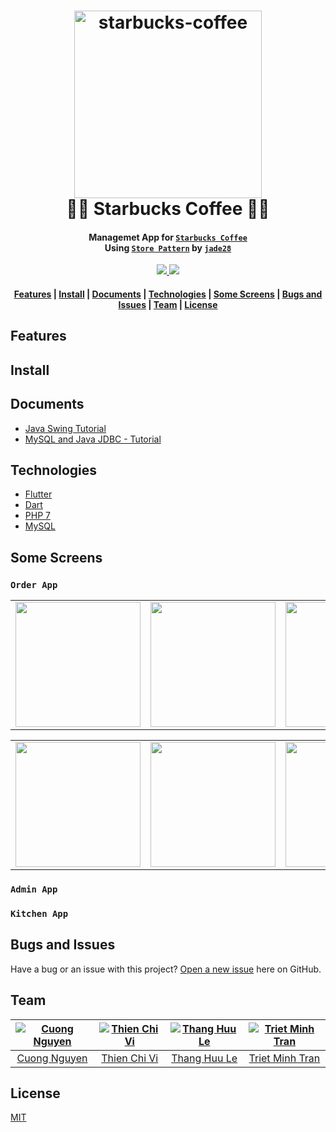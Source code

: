 <h1 align="center">
  <a href="https://github.com/jade28/starbucks-coffee">
    <img alt="starbucks-coffee" src="https://user-images.githubusercontent.com/34389409/50489187-d46efa80-0a38-11e9-824c-f438b1a38db4.png" width="300">
  </a>
  <br>🍧🍵 Starbucks Coffee 🍦🍶<br>
</h1>

<h4 align="center">
  Managemet App for <a href="https://github.com/jade28/starbucks-coffee" target="_blank"><code>Starbucks Coffee</code></a>
  <br>Using <a href="https://github.com/jade28/store-pattern" target="_blank"><code>Store Pattern</code></a> by <a href="https://github.com/jade28" target="_blank"><code>jade28</code></a><br>
</h4>

<p align="center">
  <a href="#">
    <img src="https://img.shields.io/appveyor/ci/gruntjs/grunt.svg"/>
  </a>
  
  <a href="https://github.com/jade28/starbucks-coffee/blob/master/LICENSE">
    <img src="https://img.shields.io/github/license/jade28/starbucks-coffee.svg"/>
  </a>
</p>  

<div align="center">
  <h4>
    <a href="#features">Features</a> |
    <a href="#install">Install</a> |
    <a href="#documents">Documents</a> |
    <a href="#technologies">Technologies</a> |
    <a href="#some-screens">Some Screens</a> |
    <a href="#bugs-and-issues">Bugs and Issues</a> |
    <a href="#team">Team</a> |
    <a href="#license">License</a>
  </h4>
</div>

## Features

## Install

## Documents

* [Java Swing Tutorial](https://www.javatpoint.com/java-swing)
* [MySQL and Java JDBC - Tutorial](http://www.vogella.com/tutorials/MySQLJava/article.html)

## Technologies

* [Flutter](https://flutter.io/)
* [Dart](https://www.dartlang.org/)
* [PHP 7](http://php.net/manual/en/migration70.new-features.php)
* [MySQL](https://www.mysql.com/)

## Some Screens

### `Order App`

<div style="text-align: center"><table><tr>
  <td style="text-align: center">
  <a href="https://github.com/jade28/store-management/tree/master/order_app">
    <img src="https://user-images.githubusercontent.com/34389409/48913030-d974e300-eea9-11e8-9a6e-042bb06ddecb.png" width="200"/></a>
</td>
<td style="text-align: center">
  <a href="https://github.com/jade28/store-management/tree/master/order_app">
<img src="https://user-images.githubusercontent.com/34389409/49172727-64efe780-f374-11e8-8a93-e4c603615d40.png" width="200"/>
  </a>
</td>
<td style="text-align: center">
  <a href="https://github.com/jade28/store-management/tree/master/order_app">
<img src="https://user-images.githubusercontent.com/34389409/48913037-dd086a00-eea9-11e8-927a-1056286dabfa.png" width="200" />
  </a>
</td>
<td style="text-align: center">
  <a href="https://github.com/jade28/store-management/tree/master/order_app">
<img src="https://user-images.githubusercontent.com/34389409/48913050-e691d200-eea9-11e8-89e7-bce901825865.png" width="200"/>
  </a>
</td>
</tr></table></div>

<div style="text-align: center"><table><tr>
<td style="text-align: center">
  <a href="https://github.com/jade28/starbucks-coffee/tree/master/order_app">
<img src="https://user-images.githubusercontent.com/34389409/50733742-f3eaed80-11c5-11e9-914f-a629c7957041.png" width="200"/>
  </a>
</td>
<td style="text-align: center">
<a href="https://github.com/jade28/starbucks-coffee/tree/master/order_app">
  <img src="https://user-images.githubusercontent.com/34389409/48913066-eeea0d00-eea9-11e8-8546-10091f647594.png" width="200"/></a>
</td>
<td style="text-align: center">
  <a href="https://github.com/jade28/starbucks-coffee/tree/master/order_app">
<img src="https://user-images.githubusercontent.com/34389409/48913072-f1e4fd80-eea9-11e8-93e5-417afa3cc16a.png" width="200" />
  </a>
</td>
<td style="text-align: center">
  <a href="https://github.com/jade28/starbucks-coffee/tree/master/order_app">
<img src="https://user-images.githubusercontent.com/34389409/48913080-f7424800-eea9-11e8-955e-3df16d99ff33.png" width="200"/>
  </a>
</td>

</tr></table></div>

### `Admin App`

### `Kitchen App`

## Bugs and Issues

Have a bug or an issue with this project? [Open a new issue](https://github.com/jade28/starbucks-coffee/issues) here on GitHub.

## Team

| [![Cuong Nguyen](https://github.com/jade28.png?size=100)](https://github.com/jade28) | [![Thien Chi Vi](https://github.com/tvc12.png?size=100)](https://github.com/tvc12) | [![Thang Huu Le](https://github.com/lhthang1998.png?size=100)](https://github.com/lhthang1998) |  [![Triet Minh Tran](https://github.com/triet1213.png?size=100)](https://github.com/triet1213) |
| :---: | :---: | :---: | :---: |
| [Cuong Nguyen](https://github.com/jade28) | [Thien Chi Vi](https://github.com/tvc12) | [Thang Huu Le](https://github.com/lhthang1998) |  [Triet Minh Tran](https://github.com/triet1213) |

## License

[MIT](https://github.com/jade28/starbucks-coffee/blob/master/LICENSE)

